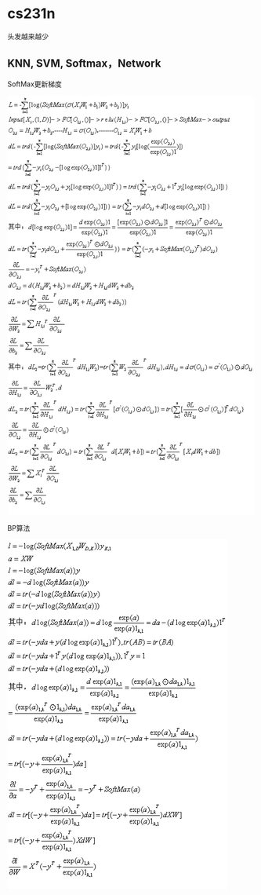 # cs231n
头发越来越少
## KNN, SVM, Softmax，Network 

SoftMax更新梯度

![](https://github.com/Suspect-wu/cs231n/blob/master/%E6%9D%82%E4%B9%B1%E6%97%A0%E7%AB%A0/Softmax%E6%9B%B4%E6%96%B0%E6%A2%AF%E5%BA%A6.gif)

BP算法

![](https://github.com/Suspect-wu/cs231n/blob/master/%E6%9D%82%E4%B9%B1%E6%97%A0%E7%AB%A0/BP%E7%AE%97%E6%B3%95.gif)